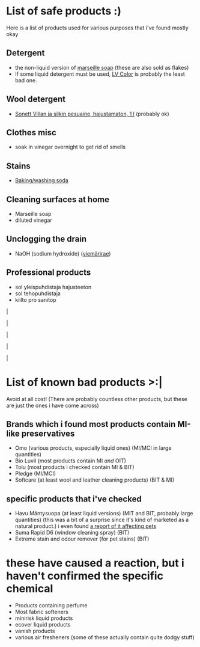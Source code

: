 # List of safe products :)
Here is a list of products used for various purposes that i've found mostly okay


## Detergent
- the non-liquid version of [marseille soap](https://www.ruohonjuuri.fi/collections/marius-fabre/products/marius-fabre-marseille-saippua-400-g) (these are also sold as flakes)
- If some liquid detergent must be used, [LV Color](https://www.lv.fi/product/lv-color-pyykinpesuneste/) is probably the least bad one.

## Wool detergent
- [Sonett Villan ja silkin pesuaine, hajustamaton, 1 l](https://www.ruohonjuuri.fi/products/sonett-villan-ja-silkin-pesuaine-hajustamaton-1-l) (probably ok)

## Clothes misc
- soak in vinegar overnight to get rid of smells

## Stains
- [Baking/washing soda](https://www.ruohonjuuri.fi/products/marius-fabre-ruokasooda-puhdistukseen-700-g)

## Cleaning surfaces at home
- Marseille soap
- diluted vinegar


## Unclogging the drain
- NaOH (sodium hydroxide) ([viemärirae](https://www.tokmanni.fi/viemarirae-1-kg-6419652123465))

## Professional products
- sol yleispuhdistaja hajusteeton
- sol tehopuhdistaja
- kiilto pro sanitop

|

|

|

|

|

# List of known bad products >:|
Avoid at all cost! (There are probably countless other products, but these are just the ones i have come across)

## Brands which i found most products contain MI-like preservatives
- Omo (various products, especially liquid ones) (MI/MCI in large quantities)
- Bio Luvil (most products contain MI *and* OIT)
- Tolu (most products i checked contain MI & BIT)
- Pledge (MI/MCI)
- Softcare (at least wool and leather cleaning products) (BIT & MI)

## specific products that i've checked
- Havu Mäntysuopa (at least liquid versions) (MIT and BIT, probably large quantities) (this was a bit of a surprise since it's kind of marketed as a natural product.) i even found [a report of it affecting pets](https://www.iltalehti.fi/kotimaa/a/b78562ab-8c6f-4efd-9d37-2e77db676e31)
- Suma Rapid D6 (window cleaning spray) (BIT)
- Extreme stain and odour remover (for pet stains) (BIT)

# these have caused a reaction, but i haven't confirmed the specific chemical
- Products containing perfume
- Most fabric softeners
- minirisk liquid products
- ecover liquid products
- vanish products
- various air fresheners (some of these actually contain quite dodgy stuff)


